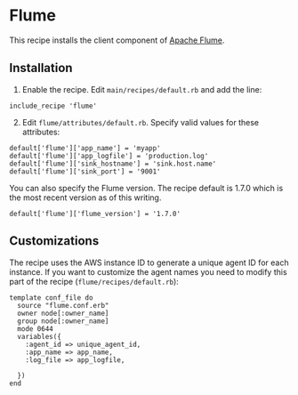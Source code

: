 # Flume

This recipe installs the client component of [Apache Flume](https://flume.apache.org/).

## Installation

1. Enable the recipe. Edit `main/recipes/default.rb` and add the line:

  ```
  include_recipe 'flume'
  ```

2. Edit `flume/attributes/default.rb`. Specify valid values for these attributes:

  ```
  default['flume']['app_name'] = 'myapp'
  default['flume']['app_logfile'] = 'production.log'
  default['flume']['sink_hostname'] = 'sink.host.name'
  default['flume']['sink_port'] = '9001'
  ``` 
  
  You can also specify the Flume version. The recipe default is 1.7.0 which is the most recent version as of this writing.
  
  ```
  default['flume']['flume_version'] = '1.7.0'
  ```

## Customizations

The recipe uses the AWS instance ID to generate a unique agent ID for each instance. If you want to customize the agent names you need to modify this part of the recipe (`flume/recipes/default.rb`):

  ```
  template conf_file do
    source "flume.conf.erb"
    owner node[:owner_name]
    group node[:owner_name]
    mode 0644
    variables({
      :agent_id => unique_agent_id,
      :app_name => app_name,
      :log_file => app_logfile,

    })
  end
  ```
